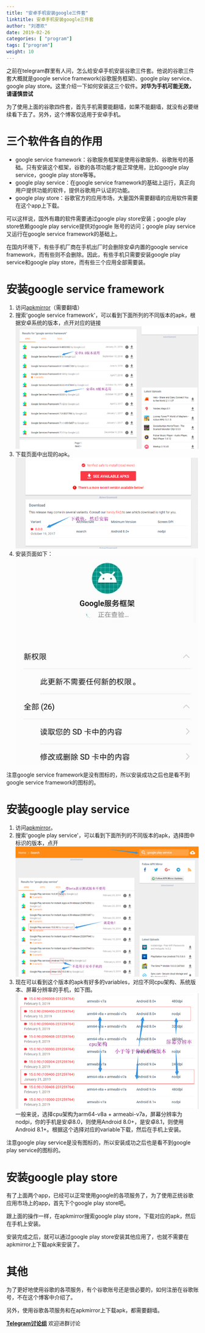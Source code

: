 ```yaml
---
title: "安卓手机安装google三件套"
linktitle: 安卓手机安装google三件套
author: "刘港欢"
date: 2019-02-26
categories: [ "program"]
tags: ["program"]
weight: 10
---
```


之前在telegram群里有人问，怎么给安卓手机安装谷歌三件套。他说的谷歌三件套大概就是google service framework(谷歌服务框架)、google play service、google play store。这里介绍一下如何安装这三个软件。**对华为手机可能无效，请谨慎尝试**
<!--more-->

为了使用上面的谷歌四件套，首先手机需要能翻墙，如果不能翻墙，就没有必要继续看下去了。另外，这个博客仅适用于安卓手机。

# 三个软件各自的作用

- google service framework：谷歌服务框架是使用谷歌服务、谷歌账号的基础。只有安装这个框架，谷歌的各项功能才能正常使用，比如google play service，google play store等等。
- google play service：在google service framework的基础上运行，真正向用户提供功能的软件，提供谷歌用户认证的功能。
- google play store：谷歌官方的应用市场，大量国外需要翻墙的应用软件需要在这个app上下载。

可以这样说，国外有趣的软件需要通过google play store安装；google play store依赖google play service提供对google 账号的访问；google play service又运行在google service framework的基础上。

在国内环境下，有些手机厂商在手机出厂时会删除安卓内置的google service framework，而有些则不会删除。因此，有些手机只需要安装google play service和google play store，而有些三个应用全部需要装。

# 安装google service framework

1. 访问[apkmirror](https://www.apkmirror.com/)（需要翻墙）
2. 搜索'google service framework'，可以看到下面所列的不同版本的apk，根据安卓系统的版本，点开对应的链接
![](/img/gsf-version.png)
3. 下载页面中出现的apk。
![](/img/gsf-download.png)
4. 安装页面如下：
![](/img/gsf-install.jpg)

注意google service framework是没有图标的，所以安装成功之后也是看不到google service framework的图标的。

# 安装google play service

1. 访问[apkmirror](https://www.apkmirror.com/)。
2. 搜索'google play service'，可以看到下面所列的不同版本的apk，选择图中标识的版本，点开
![apkmirror-google-service.png](/img/apkmirror-google-service.png)
3. 现在可以看到这个版本的apk有好多的variables，对应不同cpu架构、系统版本、屏幕分辨率的手机，如下图。
![](/img/google-play-service-variables.png)
一般来说，选择cpu架构为arm64-v8a + armeabi-v7a，屏幕分辨率为nodpi，你的手机是安卓8.0，则使用Android 8.0+，是安卓8.1，则使用Android 8.1+。根据这个选择对应的variable下载，然后在手机上安装。

注意google play service是没有图标的，所以安装成功之后也是看不到google play service的图标的。

# 安装google play store

有了上面两个app，已经可以正常使用google的各项服务了，为了使用正统谷歌应用市场上的app，首先下个google play store吧。

跟上面的操作一样，在apkmirror搜索google play store，下载对应的apk，然后在手机上安装。

安装完成之后，就可以通过google play store安装其他应用了，也就不需要在apkmirror上下载apk来安装了。

# 其他

为了更好地使用谷歌的各项服务，有个谷歌账号还是很必要的，如何注册在谷歌账号，不在这个博客中介绍了。

另外，使用谷歌各项服务和在apkmirror上下载apk，都需要翻墙。

**[Telegram讨论组](https://t.me/popstary)**  欢迎进群讨论